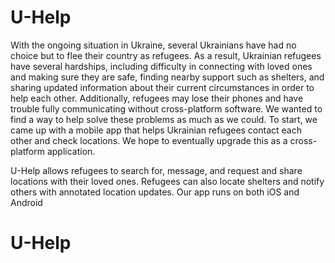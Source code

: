 # U-Help

With the ongoing situation in Ukraine, several Ukrainians have had no choice but to flee their country as refugees. As a result, Ukrainian refugees have several hardships, including difficulty in connecting with loved ones and making sure they are safe, finding nearby support such as shelters, and sharing updated information about their current circumstances in order to help each other. Additionally, refugees may lose their phones and have trouble fully communicating without cross-platform software. We wanted to find a way to help solve these problems as much as we could. To start, we came up with a mobile app that helps Ukrainian refugees contact each other and check locations. We hope to eventually upgrade this as a cross-platform application.

U-Help allows refugees to search for, message, and request and share locations with their loved ones. Refugees can also locate shelters and notify others with annotated location updates. Our app runs on both iOS and Android

# U-Help
